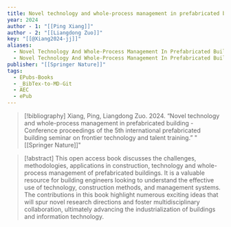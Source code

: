 ```yaml
---
title: Novel technology and whole-process management in prefabricated building -  Conference proceedings of the 5th international prefabricated building seminar on frontier technology and talent training
year: 2024
author - 1: "[[Ping Xiang]]"
author - 2: "[[Liangdong Zuo]]"
key: "[[@Xiang2024-jj]]"
aliases:
  - Novel Technology And Whole-Process Management In Prefabricated Building - Conference Proceedings Of The 5th International Prefabricated Building Seminar On Frontier Technology And Talent Training
  - Novel Technology And Whole-Process Management In Prefabricated Building
publisher: "[[Springer Nature]]"
tags:
  - EPubs-Books
  - _BibTex-to-MD-Git
  - AEC
  - ePub
---
```


> [!bibliography]
> Xiang, Ping, Liangdong Zuo. 2024. “Novel technology and whole-process management in prefabricated building -  Conference proceedings of the 5th international prefabricated building seminar on frontier technology and talent training.” "[[Springer Nature]]"

> [!abstract]
> This open access book discusses the challenges, methodologies, applications in construction, technology and whole-process management of prefabricated buildings. It is a valuable resource for building engineers looking to understand the effective use of technology, construction methods, and management systems. The contributions in this book highlight numerous exciting ideas that will spur novel research directions and foster multidisciplinary collaboration, ultimately advancing the industrialization of buildings and information technology.